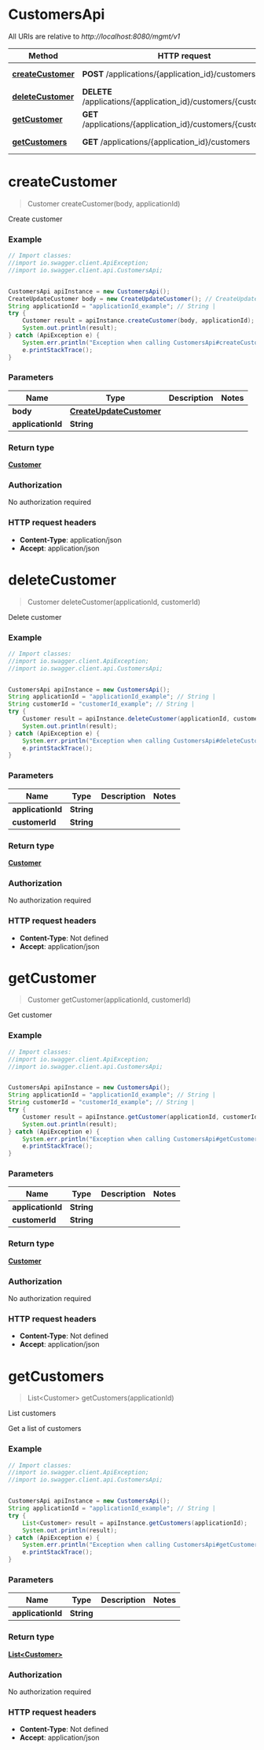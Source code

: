 # CustomersApi

All URIs are relative to *http://localhost:8080/mgmt/v1*

Method | HTTP request | Description
------------- | ------------- | -------------
[**createCustomer**](CustomersApi.md#createCustomer) | **POST** /applications/{application_id}/customers | Create customer
[**deleteCustomer**](CustomersApi.md#deleteCustomer) | **DELETE** /applications/{application_id}/customers/{customer_id} | Delete customer
[**getCustomer**](CustomersApi.md#getCustomer) | **GET** /applications/{application_id}/customers/{customer_id} | Get customer
[**getCustomers**](CustomersApi.md#getCustomers) | **GET** /applications/{application_id}/customers | List customers

<a name="createCustomer"></a>
# **createCustomer**
> Customer createCustomer(body, applicationId)

Create customer

### Example
```java
// Import classes:
//import io.swagger.client.ApiException;
//import io.swagger.client.api.CustomersApi;


CustomersApi apiInstance = new CustomersApi();
CreateUpdateCustomer body = new CreateUpdateCustomer(); // CreateUpdateCustomer | 
String applicationId = "applicationId_example"; // String | 
try {
    Customer result = apiInstance.createCustomer(body, applicationId);
    System.out.println(result);
} catch (ApiException e) {
    System.err.println("Exception when calling CustomersApi#createCustomer");
    e.printStackTrace();
}
```

### Parameters

Name | Type | Description  | Notes
------------- | ------------- | ------------- | -------------
 **body** | [**CreateUpdateCustomer**](CreateUpdateCustomer.md)|  |
 **applicationId** | **String**|  |

### Return type

[**Customer**](Customer.md)

### Authorization

No authorization required

### HTTP request headers

 - **Content-Type**: application/json
 - **Accept**: application/json

<a name="deleteCustomer"></a>
# **deleteCustomer**
> Customer deleteCustomer(applicationId, customerId)

Delete customer

### Example
```java
// Import classes:
//import io.swagger.client.ApiException;
//import io.swagger.client.api.CustomersApi;


CustomersApi apiInstance = new CustomersApi();
String applicationId = "applicationId_example"; // String | 
String customerId = "customerId_example"; // String | 
try {
    Customer result = apiInstance.deleteCustomer(applicationId, customerId);
    System.out.println(result);
} catch (ApiException e) {
    System.err.println("Exception when calling CustomersApi#deleteCustomer");
    e.printStackTrace();
}
```

### Parameters

Name | Type | Description  | Notes
------------- | ------------- | ------------- | -------------
 **applicationId** | **String**|  |
 **customerId** | **String**|  |

### Return type

[**Customer**](Customer.md)

### Authorization

No authorization required

### HTTP request headers

 - **Content-Type**: Not defined
 - **Accept**: application/json

<a name="getCustomer"></a>
# **getCustomer**
> Customer getCustomer(applicationId, customerId)

Get customer

### Example
```java
// Import classes:
//import io.swagger.client.ApiException;
//import io.swagger.client.api.CustomersApi;


CustomersApi apiInstance = new CustomersApi();
String applicationId = "applicationId_example"; // String | 
String customerId = "customerId_example"; // String | 
try {
    Customer result = apiInstance.getCustomer(applicationId, customerId);
    System.out.println(result);
} catch (ApiException e) {
    System.err.println("Exception when calling CustomersApi#getCustomer");
    e.printStackTrace();
}
```

### Parameters

Name | Type | Description  | Notes
------------- | ------------- | ------------- | -------------
 **applicationId** | **String**|  |
 **customerId** | **String**|  |

### Return type

[**Customer**](Customer.md)

### Authorization

No authorization required

### HTTP request headers

 - **Content-Type**: Not defined
 - **Accept**: application/json

<a name="getCustomers"></a>
# **getCustomers**
> List&lt;Customer&gt; getCustomers(applicationId)

List customers

Get a list of customers

### Example
```java
// Import classes:
//import io.swagger.client.ApiException;
//import io.swagger.client.api.CustomersApi;


CustomersApi apiInstance = new CustomersApi();
String applicationId = "applicationId_example"; // String | 
try {
    List<Customer> result = apiInstance.getCustomers(applicationId);
    System.out.println(result);
} catch (ApiException e) {
    System.err.println("Exception when calling CustomersApi#getCustomers");
    e.printStackTrace();
}
```

### Parameters

Name | Type | Description  | Notes
------------- | ------------- | ------------- | -------------
 **applicationId** | **String**|  |

### Return type

[**List&lt;Customer&gt;**](Customer.md)

### Authorization

No authorization required

### HTTP request headers

 - **Content-Type**: Not defined
 - **Accept**: application/json

